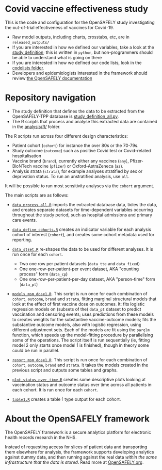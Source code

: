 # Covid vaccine effectiveness study

This is the code and configuration for the OpenSAFELY study investigating the out-of-trial effectiveness of vaccines for Covid-19. 

* Raw model outputs, including charts, crosstabs, etc, are in `released_outputs/`
* If you are interested in how we defined our variables, take a look at the [study definition](analysis/study_definition_all.py); this is written in `python`, but non-programmers should be able to understand what is going on there
* If you are interested in how we defined our code lists, look in the [codelists folder](./codelists/).
* Developers and epidemiologists interested in the framework should review [the OpenSAFELY documentation](https://docs.opensafely.org)


# Repository navigation

* The study definition that defines the data to be extracted from the OpenSAFELY-TPP database is  [study_definition_all.py](analysis/study_definition_all.py).
* The R scripts that process and analyse this extracted data are contained in the [analysis/R/](analysis/R/) folder.

The R scripts run across four different design characteristics:
* Patient cohort (`cohort`) for instance the over 80s or the 70-79s.
* Study outcome (`outcome`) such as positive Covid test or Covid-related hospitalisation
* Vaccine brand (`brand`), currently either any vaccines (`any`), Pfizer-BioNTech vaccine (`pfizer`) or Oxford-AstraZeneca (`az`).
* Analysis strata (`strata`), for example analyses stratified by sex or deprivation status. To run an unstratified analysis, use `all`.

It will be possible to run most sensitivity analyses via the `cohort` argument.

The main scripts are as follows:

* [`data_process_all.R`](analysis/R/data_process_all.R) imports the extracted database data, tidies the data, and creates separate datasets for time-dependent variables occurring throughout the study period, such as hospital admissions and primary care events.
* [`data_define_cohorts.R`](analysis/R/data_define_cohorts.R) creates an indicator variable for each analysis cohort of interest (`cohort`), and creates some cohort metadata used for reporting.
* [`data_stset.R`](analysis/data_stset.R) re-shapes the data to be used for different analyses. It is run once for each `cohort`.
  * Two one row per patient datasets (`data_tte` and `data_fixed`)
  * One one-row-per-patient-per event dataset, AKA "counting process" form (`data_cp`)
  * One one-row-per-patient-per-day dataset, AKA "person-time" form (`data_pt`)
* [`models_msm_dose1.R`](analsis/models_msm_dose1.R). This script is run once for each combination of `cohort`, `outcome`, `brand` and `strata`, fitting marginal structural models that look at the effect of first vaccine dose on outcomes. It: fits logistic regression models on (subsets of the) `data_pt` dataset to predict vaccination and censoring events; uses predictions from these models to creates weights for the substantive vaccine-outcome models; fits the substantive outcome models, also with logistic regression, using different adjustment sets. Each of the models are fit using the `parglm` function, which speeds up the model-fitting procedure by parallelising some of the operations. The script itself is run sequentially (ie, fitting model 2 only starts once model 1 is finished), though in theory some could be run in parallel.
* [`report_msm_dose1.R`](analysis/report_msm_dose1.R). This script is run once for each combination of `cohort`, `outcome`, `brand` and `strata`. It takes the models created in the previous script and outputs some tables and graphs.

* [`plot_status_over_time.R`](analysis/plot_status_over_time.R) creates some descriptive plots looking at vaccination status and outcome status over time across all patients in each cohort. It is run once for each `cohort`.
* [`table1.R`](analysis/table1.R) creates a table 1 type output for each cohort.


# About the OpenSAFELY framework

The OpenSAFELY framework is a secure analytics platform for
electronic health records research in the NHS.

Instead of requesting access for slices of patient data and
transporting them elsewhere for analysis, the framework supports
developing analytics against dummy data, and then running against the
real data *within the same infrastructure that the data is stored*.
Read more at [OpenSAFELY.org](https://opensafely.org).
